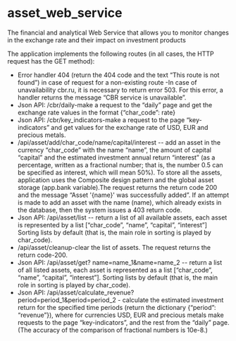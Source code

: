 # asset_web_service
The financial and analytical Web Service that allows you to monitor changes in the exchange rate and their impact on investment products



The application implements the following routes (in all cases, the HTTP request has the GET method):
- Error handler 404 (return the 404 code and the text “This route is not found”) in case of request for a non-existing route
-In case of unavailability cbr.ru, it is necessary to return error 503. For this error, a handler returns the message “CBR service is unavailable”.
- Json API: /cbr/daily-make a request to the “daily” page and get the exchange rate values in the format {“char_code”: rate}
- Json API: /cbr/key_indicators-make a request to the page “key-indicators” and get values for the exchange rate of USD, EUR and precious metals.
- /api/asset/add/char_code/name/capital/interest -- add an asset in the currency “char_code” with the name “name”, the amount of capital “capital” and the estimated investment annual return “interest” (as a percentage, written as a fractional number; that is, the number 0.5 can be specified as interest, which will mean 50%). To store all the assets,
application uses the Composite design pattern and the global asset storage (app.bank variable).The request returns the return code 200 and the message “Asset '{name}'
was successfully added”. If an attempt is made to add an asset with the name (name), which already exists in the database, then the system issues a 403 return code.
- Json API: /api/asset/list -- return a list of all available assets, each asset is represented by a list [“char_code”, “name”, “capital”, “interest”] Sorting lists by default (that is, the main role in sorting is played by char_code).
- /api/asset/cleanup-clear the list of assets. The request returns the return code-200.
- Json API: /api/asset/get? name=name_1&name=name_2 -- return a list of all listed assets, each asset is represented as a list [“char_code”, “name”, “capital”, “interest”]. Sorting lists by default (that is, the main role in sorting is played by char_code).
- Json API: /api/asset/calculate_revenue?period=period_1&period=period_2 - calculate the estimated investment return for the specified time periods (return the dictionary {“period”: “revenue”}), where for currencies USD, EUR and precious metals make requests to the page “key-indicators”, and the rest from the “daily” page. (The accuracy of the comparison of fractional numbers is 10e-8.)
